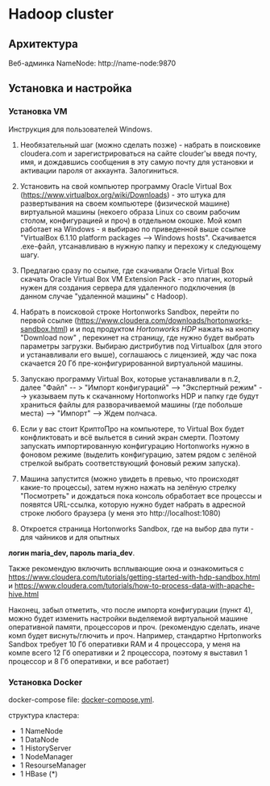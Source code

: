 # Hadoop cluster

## Архитектура

Веб-админка NameNode: http://name-node:9870

## Установка и настройка

### Установка VM
Инструкция для пользователей Windows.

1) Необязательный шаг (можно сделать позже) - набрать в поисковике cloudera.com  и зарегистрироваться на сайте clouder'ы введя почту, имя, и дождавшись сообщения в эту самую почту для установки и активации пароля от аккаунта. Залогиниться.

2) Установить на свой компьютер программу Oracle Virtual Box (https://www.virtualbox.org/wiki/Downloads) - это штука для развертывания на своем компьютере (физической машине) виртуальной машины (некоего образа Linux со своим рабочим столом, конфигурацией и проч) в отдельном окошке. Мой комп работает на Windows - я выбираю по приведенной выше ссылке  "VirtualBox 6.1.10 platform packages -->  Windows hosts". Скачивается .exe-файл, утсанавливаю в нужную папку и перехожу к следующему шагу.

2) Предлагаю сразу по ссылке, где скачивали Oracle Virtual Box скачать Oracle Virtual Box VM Extension Pack - это плагин, который нужен для создания сервера для удаленного подключения (в данном случае "удаленной машины" с Hadoop).

3) Набрать в поисковой строке Hortonworks Sandbox,  перейти по первой ссылке (https://www.cloudera.com/downloads/hortonworks-sandbox.html) и и под продуктом *Hortonworks HDP* нажать на кнопку "Download now" , перекинет на страницу, где нужно будет выбрать параметры загрузки. Выбираю дистрибутив под Virtualbox (для этого и устанавливали его выше), соглашаюсь с лицензией, жду час пока скачается 20 Гб пре-конфигурированной виртуальной машины.

4) Запускаю программу Virtual Box, которые устанавливали в п.2, далее "Файл" -- > "Импорт конфигураций" --> "Экспертный режим" --> указываем путь к скачанному Hortonworks HDP и папку где будут храниться файлы для разворачиваемой машины (где побольше места) --> "Импорт" --> Ждем полчаса.

5) Если у вас стоит КриптоПро на компьютере, то Virtual Box будет конфликтовать и всё выльется в синий экран смерти. Поэтому запускать импортированную конфигурацию Hortonworks нужно в фоновом режиме (выделить конфигурацию, затем рядом с зелёной стрелкой выбрать соответствующий фоновый режим запуска).

6) Машина запустится (можно увидеть в превью, что происходят какие-то процессы), затем нужно нажать на зелёную стрелку "Посмотреть" и дождаться пока консоль обработает все процессы и появятся URL-ссылка, которую нужно будет набрать в адресной строке любого браузера (у меня это http://localhost:1080)

7) Откроется страница Hortonworks Sandbox, где на выбор два пути - для чайников и для опытных

**логин maria_dev, пароль maria_dev**.

Также рекомендую включить всплывающие окна и ознакомиться с  https://www.cloudera.com/tutorials/getting-started-with-hdp-sandbox.html и https://www.cloudera.com/tutorials/how-to-process-data-with-apache-hive.html

Наконец, забыл отметить, что после импорта конфигурации (пункт 4), можно будет изменить настройки выделяемой виртуальной машине оперативной памяти, процессоров и проч. (рекомендую сделать, иначе комп будет виснуть/глючить и проч. Например, стандартно Hprtonworks Sandbox требует 10 Гб оперативки RAM и 4 процессора, у меня на компе всего 12 Гб оперативки и 2 процессора, поэтому я выставил 1 процессор и 8 Гб оперативки, и все работает)

### Установка Docker

docker-compose file: [docker-compose.yml](docker-compose.yml).

структура кластера:
- 1 NameNode
- 1 DataNode
- 1 HistoryServer
- 1 NodeManager
- 1 ResourseManager
- 1 HBase (*)